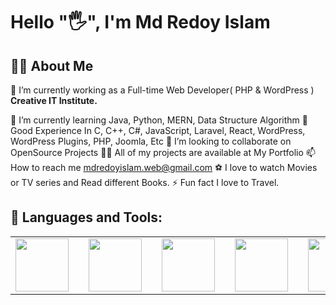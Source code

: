 <h1>Hello "🖐️", I'm Md Redoy Islam</h1>
<h2>🙋‍♂️ About Me</h2>
🔭 I’m currently working as a Full-time Web Developer( PHP & WordPress ) <b>Creative IT Institute.</b>

🌱 I’m currently learning Java, Python, MERN, Data Structure Algorithm
🌱 Good Experience In C, C++, C#, JavaScript, Laravel, React, WordPress, WordPress Plugins, PHP, Joomla, Etc
👯 I’m looking to collaborate on OpenSource Projects
👨‍💻 All of my projects are available at My Portfolio
📫 How to reach me mdredoyislam.web@gmail.com
⚽ I love to watch Movies or TV series and Read different Books.
⚡ Fun fact I love to Travel.

<h2>🚀 Languages and Tools:</h2>
<table width="100%" cellspacing="0" cellpadding="0" border="0">
	<tr>
		<td><img width="85" src="https://upload.wikimedia.org/wikipedia/commons/2/27/PHP-logo.svg"><td>
		<td><img width="85" src="https://upload.wikimedia.org/wikipedia/commons/9/98/WordPress_blue_logo.svg"><td>
		<td><img width="85" src="https://upload.wikimedia.org/wikipedia/commons/6/6a/JavaScript-logo.png"><td>
		<td><img width="85" src="https://upload.wikimedia.org/wikipedia/commons/f/fd/JQuery-Logo.svg"><td>
		<td><img width="85" src="https://e7.pngegg.com/pngimages/253/16/png-clipart-laravel-partner-logo-tech-companies.png"><td>
		<td><img width="85" src="https://pngimg.com/uploads/mysql/mysql_PNG37.png"><td>
		<td><img width="85" src="https://upload.wikimedia.org/wikipedia/commons/8/87/Sql_data_base_with_logo.png"><td>
		<td><img width="85" src="https://s3.envato.com/files/179753619/envatomarket.png"><td>
	</tr>
</table>

